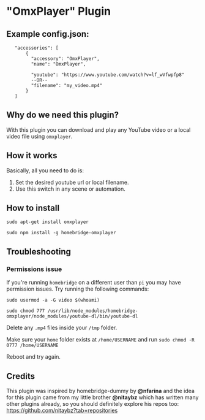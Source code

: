 
# "OmxPlayer" Plugin

## Example config.json:

 ```
    "accessories": [
        {
          "accessory": "OmxPlayer",
          "name": "OmxPlayer",

          "youtube": "https://www.youtube.com/watch?v=lf_wVfwpfp8"
          --OR--
          "filename": "my_video.mp4"
        }   
    ]

```

## Why do we need this plugin?

With this plugin you can download and play any YouTube video or a local video file using `omxplayer`.

## How it works

Basically, all you need to do is:
1. Set the desired youtube url or local filename.
2. Use this switch in any scene or automation.

## How to install
 ```sudo apt-get install omxplayer```

 ```sudo npm install -g homebridge-omxplayer```

## Troubleshooting

### Permissions issue
If you're running `homebridge` on a different user than `pi` you may have permission issues. Try running the following commands:

`sudo usermod -a -G video $(whoami)`

`sudo chmod 777 /usr/lib/node_modules/homebridge-omxplayer/node_modules/youtube-dl/bin/youtube-dl`

Delete any `.mp4` files inside your `/tmp` folder.

Make sure your `home` folder exists at `/home/USERNAME` and run `sudo chmod -R 0777 /home/USERNAME`

Reboot and try again.
 
## Credits
This plugin was inspired by homebridge-dummy by **@nfarina** and the idea for this plugin came from my little brother **@nitaybz** which has written many other plugins already, so you should definitely explore his repos too: https://github.com/nitaybz?tab=repositories